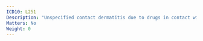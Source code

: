 ```yaml
---
ICD10: L251
Description: "Unspecified contact dermatitis due to drugs in contact with skin"
Matters: No
Weight: 0
---
```


